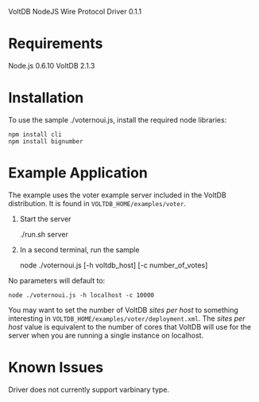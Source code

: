 VoltDB NodeJS Wire Protocol Driver 0.1.1

Requirements
============

Node.js 0.6.10
VoltDB 2.1.3


Installation
============

To use the sample ./voternoui.js, install the required node libraries:

    npm install cli
    npm install bignumber


Example Application
===================

The example uses the voter example server included in the VoltDB distribution. It is found in `VOLTDB_HOME/examples/voter`.

1. Start the server 

    ./run.sh server

2. In a second terminal, run the sample

    node ./voternoui.js [-h voltdb_host] [-c number_of_votes]

No parameters will default to:

    node ./voternoui.js -h localhost -c 10000


You may want to set the number of VoltDB *sites per host* to something interesting in `VOLTDB_HOME/examples/voter/deployment.xml`. The 
*sites per host* value is equivalent to the number of cores that VoltDB will use for the server when you are running a single instance on localhost.


Known Issues
============

Driver does not currently support varbinary type. 